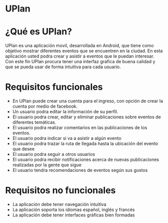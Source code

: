 # UPlan
# ¿Qué es UPlan?
UPlan es una aplicación movil, desarrollada en Android, que tiene como objetivo mostrar diferentes eventos que se encuentren en la ciudad. En esta aplicación usted podra crear y asistir a eventos que le puedan interesar. Con este fin UPlan procura tener una interfaz grafica de buena calidad y que se pueda usar de forma intuitiva para cada usuario.
# Requisitos funcionales
- En UPlan puede crear una cuenta para el ingreso, con opción de crear la cuenta por medio de facebook.
- Un usuario podra editar la información de su perfil.
- El usuario podra crear, editar y eliminar publicaciones sobre eventos de diferentes temáticas.
- El usuario podra realizar comentarios en las publicaciones de los eventos.
- El usuario podra indicar si va a asistir a algún evento
- El usuario podra trazar la ruta de llegada hasta la ubicación del evento que desee
- El usuario podra seguir a otros usuarios
- El usuario podra recibir notificaciones acerca de nuevas publicaciones realizadas por la gente que sigue
- El usuario tendra recomendaciones de eventos según sus gustos
# Requisitos no funcionales
- La aplicación debe tener navegación intuitiva 
- La aplicación soporta los idiomas español, inglés y francés
- La aplicación debe tener interfaces gráficas bien formadas
